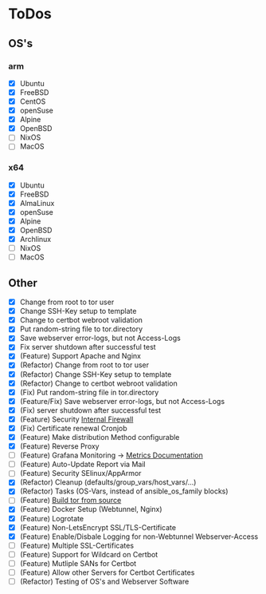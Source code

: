 # ToDos
## OS's
### arm
- [x] Ubuntu
- [x] FreeBSD
- [x] CentOS
- [x] openSuse
- [x] Alpine
- [x] OpenBSD
- [ ] NixOS
- [ ] MacOS
### x64
- [x] Ubuntu
- [x] FreeBSD
- [x] AlmaLinux
- [x] openSuse
- [x] Alpine
- [x] OpenBSD
- [x] Archlinux
- [ ] NixOS
- [ ] MacOS

## Other
- [x] Change from root to tor user
- [x] Change SSH-Key setup to template
- [x] Change to certbot webroot validation
- [x] Put random-string file to tor.directory
- [x] Save webserver error-logs, but not Access-Logs
- [x] Fix server shutdown after successful test
- [x] (Feature) Support Apache and Nginx
- [x] (Refactor) Change from root to tor user
- [x] (Refactor) Change SSH-Key setup to template
- [x] (Refactor) Change to certbot webroot validation
- [x] (Fix) Put random-string file in tor.directory
- [x] (Feature/Fix) Save webserver error-logs, but not Access-Logs
- [x] (Fix) server shutdown after successful test
- [x] (Feature) Security [Internal Firewall](https://community.torproject.org/relay/setup/post-install/)
- [x] (Fix) Certificate renewal Cronjob
- [x] (Feature) Make distribution Method configurable
- [x] (Feature) Reverse Proxy
- [ ] (Feature) Grafana Monitoring -> [Metrics Documentation](https://support.torproject.org/relay-operators/relay-bridge-overloaded/)
- [ ] (Feature) Auto-Update Report via Mail
- [ ] (Feature) Security SElinux/AppArmor
- [x] (Refactor) Cleanup (defaults/group_vars/host_vars/...)
- [x] (Refactor) Tasks (OS-Vars, instead of ansible_os_family blocks)
- [ ] (Feature) [Build tor from source](https://gitlab.torproject.org/tpo/core/tor)
- [x] (Feature) Docker Setup (Webtunnel, Nginx)
- [x] (Feature) Logrotate
- [x] (Feature) Non-LetsEncrypt SSL/TLS-Certificate
- [x] (Feature) Enable/Disbale Logging for non-Webtunnel Webserver-Access
- [ ] (Feature) Multiple SSL-Certificates
- [ ] (Feature) Support for Wildcard on Certbot
- [ ] (Feature) Mutliple SANs for Certbot
- [ ] (Feature) Allow other Servers for Certbot Certificates
- [ ] (Refactor) Testing of OS's and Webserver Software
